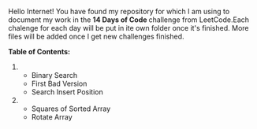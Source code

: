 Hello Internet! 
You have found my repository for which I am using to document my work in the <b>14 Days of Code </b> challenge from LeetCode.Each chalenge for each day will be put in ite own folder once it's finished. More files will be added once I get new challenges finished. 

<b> Table of Contents: </b>

<ol> 
	<li> <ul>
	<li> Binary Search  </li>
	<li> First Bad Version </li>
	<li> Search Insert Position </li> 
         </ul>
	</li>
	<li>
	<ul>
	<li> Squares of Sorted Array  </li>
	<li> Rotate Array </li>
	</ul>
	</li>
</ol>

